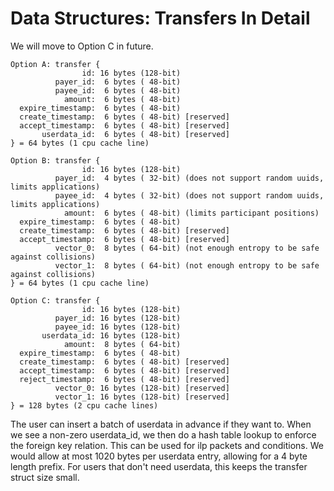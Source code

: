 # Data Structures: Transfers In Detail

We will move to Option C in future.

```
Option A: transfer {
                id: 16 bytes (128-bit)
          payer_id:  6 bytes ( 48-bit)
          payee_id:  6 bytes ( 48-bit)
            amount:  6 bytes ( 48-bit)
  expire_timestamp:  6 bytes ( 48-bit)
  create_timestamp:  6 bytes ( 48-bit) [reserved]
  accept_timestamp:  6 bytes ( 48-bit) [reserved]
       userdata_id:  6 bytes ( 48-bit) [reserved]
} = 64 bytes (1 cpu cache line)
```

```
Option B: transfer {
                id: 16 bytes (128-bit)
          payer_id:  4 bytes ( 32-bit) (does not support random uuids, limits applications)
          payee_id:  4 bytes ( 32-bit) (does not support random uuids, limits applications)
            amount:  6 bytes ( 48-bit) (limits participant positions)
  expire_timestamp:  6 bytes ( 48-bit)
  create_timestamp:  6 bytes ( 48-bit) [reserved]
  accept_timestamp:  6 bytes ( 48-bit) [reserved]
          vector_0:  8 bytes ( 64-bit) (not enough entropy to be safe against collisions)
          vector_1:  8 bytes ( 64-bit) (not enough entropy to be safe against collisions)
} = 64 bytes (1 cpu cache line)
```

```
Option C: transfer {
                id: 16 bytes (128-bit)
          payer_id: 16 bytes (128-bit)
          payee_id: 16 bytes (128-bit)
       userdata_id: 16 bytes (128-bit)
            amount:  8 bytes ( 64-bit)
  expire_timestamp:  6 bytes ( 48-bit)
  create_timestamp:  6 bytes ( 48-bit) [reserved]
  accept_timestamp:  6 bytes ( 48-bit) [reserved]
  reject_timestamp:  6 bytes ( 48-bit) [reserved]
          vector_0: 16 bytes (128-bit) [reserved]
          vector_1: 16 bytes (128-bit) [reserved]
} = 128 bytes (2 cpu cache lines)
```

The user can insert a batch of userdata in advance if they want to.
When we see a non-zero userdata_id, we then do a hash table lookup to enforce the foreign key relation.
This can be used for ilp packets and conditions.
We would allow at most 1020 bytes per userdata entry, allowing for a 4 byte length prefix.
For users that don't need userdata, this keeps the transfer struct size small.
